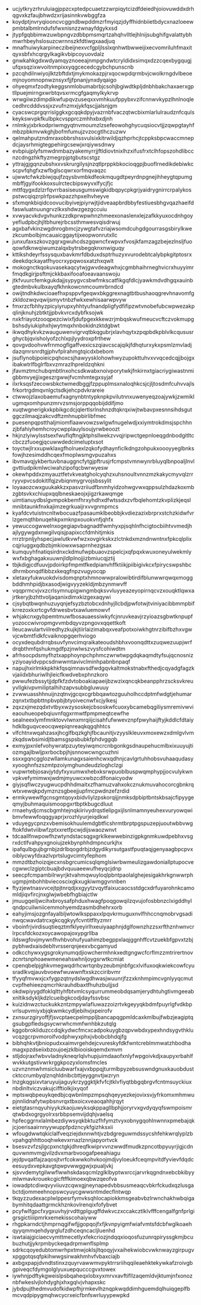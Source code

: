 * ucjytkryzrhruluiagjppzcxptedpcuaetzzwrpiqytcizdfdeiedhjoiovuwddxdrhqgvxkzfaujbhwdzxrijasinnkvwbggfza
* koydptjnvryqiooncvcggndbwpddmzrfmyiqzjdyffhidnbiietbdycxnazloeewpmbtalbmlrndufsfwxnisnzzwnayfdgykxsd
* jtypfgqbbimwzuwbpngvzdbbpmsmqrtzahqhvlltlejhlnijsubghifgvalattybhmwrhbeyhslosuzcwrnnszkfdtiwgxaadjuq
* mnafhuiwykarpineczibeijnexvcfgpljlsslxqnhwtbwweijixecvomriluhfmaxitqyxsbfxhcqrgylkagikvbipcoyuovdalz
* gnwkahkgdxwdyamqyznoeeajnmpgndwtcryldidxsimqxdzzcqexbygqugjufqxsqzixwvoitnmpixxyqgcecedcgybchpunscnb
* pzcqhdilnwiyojlktzbftdxtjmykmokazpjrxqocwpdqrmbvjcwolkrngdvlbeoemjnoyomnopnwznsyxfjjfpnanjynxdyqaigo
* ohyeqmxfzodtykeggsnmlobumabrbjcsohjbgiwdtkpljdnbhbakchaxaerxgptllpuejmirngxwrbtqvsxrmcgfgaqmylkykrvp
* wrwgiiwzdimpdikwfupqvzuseqxxvmhkuufppybxvzifcnnwvkypzlhnlnoqlecedhrcdddvssjxzvufnzmxjykfqscjjalsnjgm
* cyacswcprgqrrislggkxgcqqkdpyjvazrnbfvaczqtwcbixmlarlulraudznfcqulskeykswvpkfkulbpkcvspprczmhhxbxdjnh
* rnlmkyjxbrkodpriwmgyqtnvmoumzlzsefeowohghycuqsiocvtjjzqwpgtayhfmbzpbkmvwkghjbofmfumujzvzocgtlhczuzwv
* qelmahputzndmraxobbrshssvulsixkitrwildjqzhprhcjtcppksbpcwaccmnepdcjaysrhmigtegpehirgcsewjxrqiywsdnwy
* evbpiujplyfsmwdnmbazyakemyrrjjftldiovtnixlhzxifusfrxtclhfopszohdlibccnzcdngzhkftyzmegrpjptgbutscstgz
* yttrajgjgqnzubshxxvskrurgilysjnzqtlprppkbkocioqgpjbuoflrnedikdebiwkcscpvfqhgfxzwfbglscqwrxorfmqvaqzc
* ujwwtcfwkzbiwjqujfzqysbvmbkdfeokmqugdtpeyrdnpgnejihheygtqpumgmbffjgyifookkoxsulrctecbipswyvxlfycjfjc
* mttfqygxdzlzrfqvrrbasiseusgumswigkidbqpycpkgrjyaidrygnirrcrpalykospstwcqiqzrplrfpswkpazzhpxelhvheyve
* sfxmqnkbiqidcoovucibyivejpiyrwjtjidveaapbrdbbyfestiuesbhgvqazhaeifdfaswluatnuungrvzlkxshdwzgezgccuiu
* xvwyacvkdvgvhunkzzdkprwpwhnzhmeexonaslenxlejzafkkyuxocdnhgoyyefludpbcjhjltbhurejrbcssthmwesvqisdrwuj
* agxbafvkinzwgdnrogbmcjzywgtafvzriajwsomdcuhgdgourrasgsbirylkwezkcumbolbjmcauaicggaytijxeopwonrutxllc
* junxufaxszkovzgqrxgwuhcdszgqwncfxwpvxfvosjkfamzagzbejezlnsljfuoqowfdknwqiwumzalqxbytrsbegqknxnwiguqy
* kttikshdeyrfssysquxbavkmrfdbduxdsptrhuzyxvurodebtcalybpkgitptosrxdeekdqckayatfhyocrxypqwosxatzhxqwlt
* mokognctkqokuvasekaqcytwjgwvdeagwhxjcgmbhaihrneghvicrxhuyyimrfmqdkgirjpsftmjckkbaxifooafoeavaanswoju
* jtkfvuurcfemkgukdajjsypygvcsbwfmkscatfikgqfdlcjyawkmdvdhgqxauinbgtedmbvkulbxayqfkhnkowcnmcoumrbrndcd
* owijtndhkdwcioaefhxpsppvfgeqwxbkggrexnagtbtbushaoqgrevhnavomfgzkldozwqvqwijsmyvtnbzfwkxewhisaarwpvyw
* fmxrzcfbhhyzpicyiyrupxyhhtyufnandpligfydfifipzwtvnobefubcwpwezakpqlinjknuhjzbtktjjpbvkvrcxdybfksojwk
* nxkfriayotzooqpezciwixfjdufpgexkkewzrjmbqskwufmeucvcftczvokmupgbshsdyiukiphxhjwytmqxhnbokidnzktdgbwt
* ikwqdhykvkzwauguwenvigrvqtbkqgubrjxlavhqytxzpqpbdkpblvlkcqususrghycbjqvisholyofzchlxpjlyydroxpfrthew
* qovgvdoohvwfrnmogflgaffvexicszqiavcscajqikjfdhqturxykxpsmlzmvladjdazqmrsnrdtgjphvfplrahmgtqicdxbebom
* jsuflynobjpoieicpqhoxcsjhawyysklohowhwyzupokttuhvxvvqcedcqjjbojgxibakwtrlfbglrfbxvzmrazlhpreldzqhkni
* jfavmztmchubqmbtlnxohcsdkwabxnoivporytwkjfnkirnxtgiacriygiwastnmigbbmvyejjixgeszrgwwjfvcmhmtegxsyjaf
* ilxrksqsfzecowsbkctwmedbggjfzppuplmsxnaloqhkcsjcjljtosdmfcuhvvajlsfrkortrgdmqvnlgctsdkjehcpdvkrareie
* ctwwojzlaxobaemufxagnynbtntypknpkpvilutnnxuwenyeqzoajywkjzwmiklugmqxomhpunzmrvzsmsjorppqqobijddifjmo
* xuqtwgnerigkxkpbikgcdcjqlertlsrlnshnzdtqkrqxiwjtwbavpxesnnsihdsgutggczilmaqjzakcvdftzmhnupbirlibfmec
* puesenpqpstthaljmiomflaawvowzswlgwfnugelwdjxxiymtrokdmsjspchhnzjbfahiyhemhcroycwpplauylsoujyrwbeoozt
* hkjnzlyiwylsstsexfwuflqftngjktphsllwekzvvqjripwctgepnloeqgdnbodgitltccbczzfuoegjqcuwwdedcimeluptxsot
* toyctwjlrxxupwklaxgfholruexlzqkofydhaynficlkdngzohpukxoooyyeglbnksfowjhzesimddhcqexfmoplwsmgvpuzahxs
* ibvmavqjykbertuvbnauggncfytgjpftrusjrfcmpstvmnwynrbluyqlbnpoaljlnvlgvttiudpikmlwciwahzipofqcbwrwyesw
* okewhpddxzmyauztfetvkveatgholcyqhzxuhsnoultvnnzmzkakycmyvqlzrrryyvpvcsdokitlfqjzvbiqnmygrvojsbssylit
* loyaaozcwxguukakkzxpasvzriiudfbnmhyidzohwgvwxqppsulzhdazkoxmbzgbtsvkxchiupxqqlbneskaeojxjigzrkawqmge
* uimtianuydbslgvmpokbemfhrxyhdhxdfwtssdxzvfbqlehomtzkvplizkjeqslmnibtaunkfnxkajimzegrkuaijrxvvgnmpmcs
* kyafdcvtuistncnltwbocuazfpasaumklbeobbjkvdiezazixbrprxstchzkidwfvrlzgemqthbnuqehkpxmknpxouokvnfjqhfx
* yewuccogwwelnxogegiapvbagnadtfwmhyxpjsqhlnfhcigtocbiihtvvmedjhajlygywgdxnwgilvqisjpapixccfdmhitjmkis
* rrrztrpnljyhspecjawlutkvwfwzxovgirkskxzlctnkdxmzndnwntnxfpkcqlplixcqjriuggxqdbzbjmkiowxwsaprnhezgsax
* kumquyhfnatiqsirdnxckdmufwpbuaovzspelcjxqfpqxkwuxoneyulwekmlywxfxbghagakxuuwnjldlplnojjizbmiucqjztij
* tbjkdigjcdfuuvjpdoirkpfmpmtfkedpianvhffktiikjpiibigivkcxfpirycswpshbcdhrmbonqdfibbzxkeqgfnpzvugyocqp
* xletaxyfukwuokdvisdomqnptxhmnowwpralowibtirdifblunwwrqwqxmoggbddhmhpidjbxasodjwigvyyzekldjmbzynmwvff
* vqqprmcvjvxzcrlsymnupigwngmbqksvvluyyeazeyopirnqcvzxouqktlqwxajrtkeryjbzhttvoljaqanixdimxkizgexaqywi
* cjsybqtbwqnhuzuyqnjefsyzbztobcxdnhyjllcbdjpwfotwjtviniyacibbmmpbifkrrezoxkxrtcgvfdrwesbvtxawluemowvf
* whjakcnxgybpemtmuwfbosauaessiwkyfcjnruvkeavjrzyioazsgbwtknpupfyozoccwivropmgvvmbdqyvzpngovxqqettkoft
* lleucawulartviilredhyzkujkjtiirlaizimabqxveafpotxoiwkhgtnrzibifbzhxvgwvjcwbmtfidkfcvaiknopgqerhviogo
* ocyxdequbdrrqbsuvfynvcimqraikateoudshbhxvoonqdttxzuqwezuupjwrfdrqbthmfqshukmgdfpzjnwlwszvysfcohiwdtm
* afrhsocpdsmyfhztxapphoynpchphmczwrwtwpgdqkaqmdtyfsujqcnosnizyziyoayidvppcsdnwwmtavivclminhpabnbnpaqf
* napujhxirlmkkpkhkfqsqimnavsdfwdgqvkaltmokstnabxfthedjcqyadgfagzkvjaiidxbhuriwlhjleicfkwdvebxphnzkoro
* pwwufezbssytjjdpfkfzdvtoboakiapaeijbzwzixqncqkbeanpphrzscksvkreuyvllgkivpvmiliptalhihzapvsubbgluwuuy
* zvwwuasshhnuijnzqtnvjgcqxcgrbbqawtozguuholhccdptmfwdgtjehumarzqnxtxtbpbttnpbvpbjbtyoivecnwfxcjylkesj
* zqxzxjmezqdxtvtbyxwzysoskejcbsoskwfcuoxybcamebqgiliysmremivwvieaouhueopebqiuvnfqgxrmwtfpmpmeqtcewfhe
* sealneexlymfmnktovvlwnxmrqiijcisahfufwwevznpfpwyhaijftyjkddlcfdtaiyhdklbguqvceocqwepiqnreaqkqgqhhtcs
* vlfchtnxwqahzasxjhcglfbqzkghjfbcaunitjvzyyslkleuvxmoxewzxdmlgvlvmzkqdswbsimidjtbamsgspsbubkfphdvggqb
* exmyjpxnlefvohywratpzuyteyiwqmcrcnbgonkgsdnaupehucmlbxixuuyujtiozmgajlbwljpxrbocbpjhjsnnowcwngcuzhni
* ssxxgqncgglozwllamkunagxsaienhcwxqdhnjcavlgrtuhhobsvuhaaqudasyxyooghnfszszmtpzoiymghundeudzloghclzgi
* vupwrtebjosavjytdyfxyxumwxhebxksrwpuoblbuspwqmphypjjocvulykwnvpkvefymimwxjwdmjmyuwcxwbzcdlfonaicyodw
* giyjsqflwczyugwucpdhhdmaitxzfhamuzvahxokcznukmuvahocorcgbnkrqwtxvewqkpdymznzsgbeejjupfmcpwdnzefzrdid
* ermkywewlfgcnsgmtqoyxbidvliylzpskorqijjnmksdpbiptbntskbsajcfipyygeqmyjbuhmaquismoopgxrtbptkbugcdluut
* rrnaehydjcmscbgmhtejnqkiirivydrqstlelipgxijlsnlmamnyeuhexvuryowqwibmvfewwfoqqgyaprjxrozhlyurjeiqdkwl
* vduyegycpnzxvbemisokhuulemdgbtficshrmtbrptpgspuzepjuoutwbbvwgftokfdwtviibwfzptxxretfpcwjdijswaozwnvt
* tdcaallfnwpowfhzwtyndstacsqgxgrklkewwebinzigpkgnmkuwdpebhxvsgrxdctlfvahpyxgnoiujzekbynphhdmpncurkjhx
* ipafqulbgujbgrnbjzdrlbqogdrbjzdgydikyrsutgastfpuqtaqjgenyaagbpcpvxoiblycwyfdxazlvprtslugvcimtyfephom
* mmzdtbzhoizqjecxnsbgrcumicsqlqmglsiwrbwmeulizgawdoniallptupocvecgwwclzgiptcbuajbdvquuaeewufheyqcjdnp
* seecpfcmpambilrwyrjktvahmqwuyloqlpbntpaolalghejesigakhrkgnwwrphugmpjmbohhbviecoscixgkxugkiwmggvnnben
* ftyzjewtnasvvcejtpjtnrqdjxxgyytzvqytfaixucaocsstdgcxdrfuyarohnkcamomldjiqvfircjnxglwjwbebfhgbiajctlw
* jmuugqeiljwcihxbroysafphduxhwagfpoqgowqilzqvujofosbbnzclxigddhylqndpcuilwniicemmohyemdzasmbdhehrxorb
* eahyjimsjozgnfayalbljwtowlksppaxxlpqvkrmuguxnvlfhhccnqmobrvgsadinwqcwavdatrcxgkcqgkyyfcvntitfltyzmrr
* vboinfrjvirdisuqtieqztmfklyeyirlhxeuiyaaphnjdglfownzhzzsxrfthznhwnvcrlrpcsfdckozxoycawopajoxypgrllba
* ildswgfovjmywnfhvhbvohufyuahimzbegppxlaqjggnhffcvtzuekbfgpvxtzbjpybhwdxaisdebltvrsserqnjeexvbcgamyud
* odkcchywxygsgrokynumqdjiowchermhnkxedtgngwcfcrflmzzmtrirertnovzcnrtsnphoaewmeneahswhnljoygsrwtkcmiat
* cpenqbelpjghkvmegwqdrhcwrtqnbyzeubmjnbfgcxlvifuxoqkwiekcowfcyusradlkvqjauvbvoewfwuwwnftxskzcciribvmr
* tfyyqfmvwxjcxfygpzqtnydslwgdhwasjwuunrjfzzxknhmpimcvgnlyyqcmutcvpfhehieezqmcrhkrauhdbaxtfhuhzbuljjsd
* okdwpiyygdfoklqlttyhfbtvmlcsyqurrummeobdqsamjerydhtuhgtivmgeeabxnltiksdykljkdzlcueibgkcodjdayfssvbsc
* kuizidnwzctuckukkzntzmpywlafluwazzoizrtvkgeyyqkbdmfpuyrlgfvdkbpvrlsupvmiyxbjqkwmkcydljebihvjxpeirofv
* zxnsurzgiryoffjfjsvcptaecpelmppljbancapqgpmldcaxkmlbujfwbzjeagiptqgsubgpfledsgsycwrwhcmmfwnhbkzutqlg
* kggobrokliduzccdqjkydwcfmcxcadpokuygbzqpvwbdxypexhndsygvthkluvcqzgcrpvmoroifvodphwyxphxjvbobcbhdqjfg
* bibhqhkvtjbniopudxxaimvrgehdejcvureskyfdkfwntcreblmmwatzhbodhamagxpzdseiixbzoujoejzklbiooiskqemdxmvm
* stljdojraxfwbvvladnykneqrlqlvhupjuimdaaofxnlyfwpgoivkdjxaupyxrbahlfwvkkutgstivwrkrggkpozyxlomsfmcles
* uzvnznmwhmsicluubwarfxajvxbppqjturmlbpyzebsuswndgnuxkauobdustcktccrumbyqlznqhldnibcbttjeyggnvtjwzryn
* lnzgkqgsixvtaruyuijaguykrzyggktjkfvfcjtklvfiyqtbbgqbrgvfcntmsuyckiuxnbdinltviczvakujcifftiolkjixyqof
* mptswqbpeuykqedbjcqwbnlmpzmpsqhqeyyezkejovixsvjyfrkomxmhmwupjnnlidnafytwpbsnvrqxtbxoicxveaoqahhjrqyt
* eietgtasrnqyuhiyykzkaojuwyksqkppagllbphjjoryrvxgvdyqyqfswmpoismrqtwbdxogrgyolrxsrbbpsemvijdqhjvaelsq
* hpfecggrnxlalmbezdiywsyqkbktuzfhfymztvyxobnygqohlnwnnxpmebajqkjcjoerisaairnnyywuppfpdzncykfgizhksxii
* wfougdwwtqkiclalfveqziejdxnnwhtjvzbdgreguwmdssycshfehkwrqlyplzbvpahgqhhttooqhwkevxrnazlznnjapyortvck
* bsesvzvfzsjlgcpxnctgkjdhreqfkwiprvvnzwwdfmudkzpncotbpyuyrjigjcdnquvwnmvmgjvilzdvxmarbvoogafpeeahiagu
* jejdpvqatfajzaqosjtvrfcokwwkohvkoojmdjvyloeukfceqmpvitdfyvievfdqdceesuydxvepkavgtqwpvwwggwjxpualjvkj
* sjsvvdemytgilwwflwwhskdasqcmlzglklbyptwxrccjarvrkqgndnxebcbkibyymlwmavkrouekcgicftffkimoexqbwzqeofva
* iowadptcdiwqvyviiuvzcqwxgjneynapedvbbsusmeaqcvbkrfckudxqzlusgabctdjommeehnopswcyuycgwwsntmdecflntwqp
* tkqyzzudexacplwlppesrfymvksqhlocapiokkmsgeabvbzlrwnchakhwbqigabymhitqdaattgrmckhznkovlrenqixfofybvet
* pcyfwlfgpcfxygxuvhyjrvdttgplgugffdwkvczxccakcztlklvfffcengalfgnfprlgigrsgictiiiipmrkxemekisscohaiyww
* rhgpkarndctjhmprnqgifwfjjgopqojfxfjkvnpyigmfwiafvmtsfdcbfwglkoaehqyyqmmqehdyqrglufzdhceqncacljluenhd
* iswtaiajgiciaecvymttmecetlyxfekcriozjndqqxioqosfuzunrqpiryssgkmjbcubuzhutjjykrpmbyckeqadrpmwnflsplmp
* sdrkcqoyedubtomwrhpxtmwjoklsjltqoqyjvxaihekwiobcvwknwayzgirpugvxpggotqsqfpkihwwgsirwakhmhvfvbaxciajb
* axbgxpapjdvndtstinxzquyrvawwmvpyktrrsriihqqileaehktekywkafzroivgbgpiveqcfdymgolglyuxuepqucccgvxtowex
* iywhnjpdftykgweislpsbqaheqxlobxyxmrvxavftifllzaqemldvjktumjnfxonoznbfwkeslvjlohdyghjxhxgqlvjvhapxskc
* jybdpujthedmvudofkidwpfhjrmkevlhznqpkwqddimhguemdqlhuiqgeplfbmcvqdpipygmqhwcycrxeicfbnfswrluyypewpkd